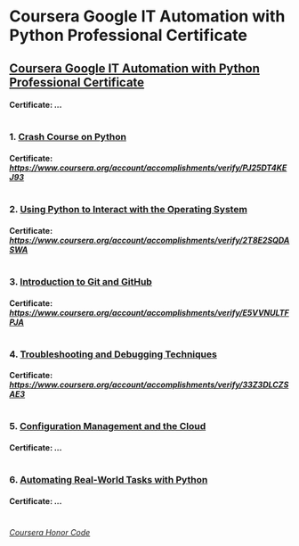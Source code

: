 # Coursera Google IT Automation with Python Professional Certificate


## [Coursera Google IT Automation with Python Professional Certificate](https://www.coursera.org/professional-certificates/google-it-automation)
####    **Certificate:** _..._
#

### 1. [Crash Course on Python](https://www.coursera.org/learn/python-crash-course?specialization=google-it-automation)

####    **Certificate:** _https://www.coursera.org/account/accomplishments/verify/PJ25DT4KEJ93_
#
### 2. [Using Python to Interact with the Operating System](https://www.coursera.org/learn/python-operating-system?specialization=google-it-automation)

####    **Certificate:** _https://www.coursera.org/account/accomplishments/verify/2T8E2SQDASWA_
#   
### 3. [Introduction to Git and GitHub](https://www.coursera.org/learn/introduction-git-github?specialization=google-it-automation)

####    **Certificate:** _https://www.coursera.org/account/accomplishments/verify/E5VVNULTFPJA_
#   
### 4. [Troubleshooting and Debugging Techniques](https://www.coursera.org/learn/troubleshooting-debugging-techniques?specialization=google-it-automation)

####    **Certificate:** _https://www.coursera.org/account/accomplishments/verify/33Z3DLCZSAE3_
#
### 5. [Configuration Management and the Cloud](https://www.coursera.org/learn/configuration-management-cloud?specialization=google-it-automation)

####    **Certificate:** _..._
#
### 6. [Automating Real-World Tasks with Python](https://www.coursera.org/learn/automating-real-world-tasks-python?specialization=google-it-automation)

####    **Certificate:** _..._
#

[*Coursera Honor Code*](https://www.coursera.support/s/article/209818863-Coursera-Honor-Code?language=en_US)

